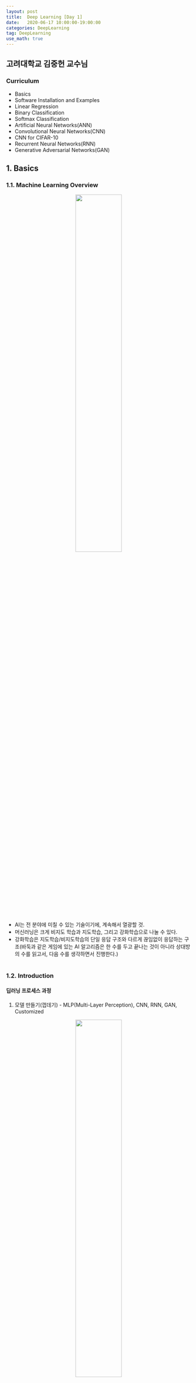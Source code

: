 ```yaml
---
layout: post
title:  Deep Learning [Day 1]
date:   2020-06-17 10:00:00-19:00:00
categories: DeepLearning
tag: DeepLearning
use_math: true
---
```


## 고려대학교 김중헌 교수님
### Curriculum
- Basics
- Software Installation and Examples
- Linear Regression
- Binary Classification
- Softmax Classification
- Artificial Neural Networks(ANN)
- Convolutional Neural Networks(CNN)
- CNN for CIFAR-10
- Recurrent Neural Networks(RNN)
- Generative Adversarial Networks(GAN)

## 1. Basics
### 1.1. Machine Learning Overview
<center><img src="/assets/images/deeplearning/1.PNG" width="50%"></center><br>

- AI는 전 분야에 미칠 수 있는 기술이기에, 계속해서 열광할 것.
- 머신러닝은 크게 비지도 학습과 지도학습, 그리고 강화학습으로 나눌 수 있다.
- 강화학습은 지도학습/비지도학습의 단일 응답 구조와 다르게 끊임없이 응답하는 구조(바둑과 같은 게임에 있는 AI 알고리즘은 한 수를 두고 끝나는 것이 아니라 상대방의 수를 읽고서, 다음 수를 생각하면서 진행한다.)
<br><br>

### 1.2. Introduction
#### 딥러닝 프로세스 과정

1) 모델 만들기(껍데기) - MLP(Multi-Layer Perception), CNN, RNN, GAN, Customized

<center><img src="/assets/images/deeplearning/2.PNG" width="50%"></center><br>

 > input(5개의 유닛) -> 4개의 히든레이어 + 7개의 유닛 -> output(4개의 유닛)

2) 훈련하기 - 입력된 데이터를 레이블링할 수 있도록

<center><img src="/assets/images/deeplearning/3.PNG" width="50%"></center><br>

3) 테스팅/추론 - 현실의 row 데이터를 테스팅하여 결과물이 유의미하도록

<center><img src="/assets/images/deeplearning/4.PNG" width="50%"></center><br>

※ 딥러닝 과정에서 발생되는 문제

  **Overfitting**
  - 2단계에서 발생되는 문제로, 데이터가 충분하지 않은 경우 발생한다.  
  - 훈련 결과는 엄청 높게 나왔는데, 테스트 결과는 엄청 낮은 것을 과적합 문제라 한다.  
  - 예를 들어, 침대를 팔고 싶어서 데이터를 수집하고자 하는데, 나의 잠자리 유형에만 특화된 침대만을 학습시키면 훈련은 잘 나올지 몰라도, 다른 사람들의 잠자리 유형에 맞지 않는 침대가 나올 수 있다.
  - 더 많은 훈련 데이터가 필요하다!

#### 딥러닝에서 두 가지 주요 모델(CNN, RNN)

  **CNN(Convolutional Neural Network)**
  
<center><img src="/assets/images/deeplearning/5.jpeg" width="50%"></center><br>
  
  - 기존의 딥러닝은 1차원 구조만 입력이 가능하지만 많은 응용 분야에서 입력은 다차원이 필요했다. CNN은 2차원 구조(이미지), 3차원 구조(영상)을 훈련시킬 수 있다.
  - 주로 시각 정보 학습에 사용한다.

  **RNN(Recurrent Neural Network)**
  
<center><img src="/assets/images/deeplearning/6.PNG" width="50%"></center><br>
  
  - 기존의 신경망 아키텍처에는 시간의 개념을 사용할 방법이 없었다. 이러한 시계열 데이터를 학습시킬 수 있는 모델이 주로 LSTM 및 GRU이다.
  - 주로 시계열 정보 학습에 사용한다.
<br><br>

## 2. Linear Regression
### 2.1. Linear Regression Theory

- regression은 예측하는 것을 목표로 한다.
- linear model은 흔히 직선 방정식을 생각하면 된다. 이 linear model은 통계학에서는 가설(hypothesis)이라고 부른다.  

<center><img src="/assets/images/deeplearning/7.PNG" width="50%"></center><br>

- 위의 사진과 같이 3개의 직선 중 어느 직선이 가장 좋아보일까? 아마도, 예측 측면이나 분류 측면 모두 가운데 파란색 선이 가장 좋아보인다고 할 수 있을 것이다.
- 따라서 우리는 파란색 선과 같이 점과 직선 사이의 거리가 최소한이 되는 새로운 직선을 계속해서 만들어내야 한다.

<center><img src="/assets/images/deeplearning/8.PNG" width="50%"></center><br>

- 위의 사진과 같이 점과 직선 사이의 거리는 오차(cost, 비용)라고 할 수 있으며, 비용 또는 손실함수로 만들 수 있다.

<center><img src="/assets/images/deeplearning/9.PNG" width="50%"></center><br>

- 이러한 비용함수는 실제값과 예측값의 차이를 제곱(음수가 될 수 있기 때문에, 어차피 우리는 그 차이만을 보는 것이기 때문에 제곱을 해도 상관없다.)하여 평균을 내주면 만들 수 있다.
- 따라서 비용함수는 2차 방정식 형태의 곡선이 만들어진다.

<center><img src="/assets/images/deeplearning/10.PNG" width="50%"></center><br>

- 고등수학을 배웠다면 쉽게 이해할 수 있겠지만, 2차 방정식을 미분하게 되면 1차 방정식의 직선이 된다. 이 직선은 gradient(기울기)라고 하며, 오차값이 된다. 따라서 우리는 오차를 최대한 줄이기 위해서 기울기가 0이 되도록 만들어야 하는데, 위의 사진과 같이 점점 기울기의 크기가 작아지도록 만드는 것을 **Gradient Descent Method(경사하강법)** 라고 한다.
 
- 경사하강법 과정 중에서 기울기가 작아지도록 만들 때, 필요한 것이 learning rate이다. 한 번 학습할 때 얼마만큼 학습해야 하는지의 학습 양을 의미하며, learning rate를 적절하게 조정해줘야 모델의 학습이 잘 될 수 있다.
- learning rate가 크다는 것은 경사하강을 할 때 step이 크다는 것이다. step이 크면 왔다갔다 하거나, 위로 튕겨 올라가버릴 수 있다. 이는 학습이 이루어지지 않으며, 쓰레기값이 나올 수 있다. 또한, 이러한 현상을 overshooting이라고 한다.
- learning rate가 작다는 것은 경사하강을 할 때 step이 작다는 것이다. step이 작으면 너무 천천히 내려가기 때문에 시간이 다해 최저점이 아님에도 불구하고 멈추어 버린다.
- 이러한 현상들을 피하기 위해서는 cost함수를 출력해보고 작은값으로 변화하고 있다면 learning rate를 증가시켜보면서 관측해야 한다.

  **Multi-Variable Linear Regression**

<center><img src="/assets/images/deeplearning/11.PNG" width="50%"></center><br>

  - 다중 변수로 linear model을 만들기 위한 방정식과 비용함수를 만들 수 있는데, 방정식에서 더욱 깔끔하게 나타낼 수 있도록 선형대수인 행렬을 사용한다.
<br><br>

### 2.2. Linear Regression Implementation

시간 당 공부양, 족보 사용 여부 등등의 변수
각 변수마다 가중치(weight)가 있음

<br><br>

## 3. Binary Classification
### 3.1. Binary Classification Theory

- classification은 분류하는 것을 목표로 한다.
- Binary classification은 0 또는 1로만 나누어지는 것으로, 스팸 메일인지(1) 아닌지(0)와 같은 예시를 들 수 있다.
- Binary classification은 기본적으로 Linear regression의 H(x) = Wx + b와 같은 1차 방정식을 따르면서, 0과 1의 분류를 하는 기준이 있다. 이러한 기준을 bias라고 하며, 이는 문제에 따라 바뀌기 때문에 Logistic/sigmoid function을 사용한다.

<center><img src="/assets/images/deeplearning/12.PNG" width="50%"></center><br>

- 그렇다면, 왜 시그모이드 함수를 사용하는지를 알아보자. 0 또는 1과 같이 데이터를 분류하기 위해선 단순 직선의 방정식은 사용하기가 어렵다. 왜냐하면, 현재 데이터의 분포에 따라 직선으로 나누었다고 하더라도, 새로운 데이터의 값이 어디에 위치하는지에 따라 또 다시 새로운 모델이 필요하기 때문이다. 따라서 계속해서 모델의 변화를 만들어주는 것이 아닌, 시그모이드 함수를 만들어서 0과 1로 분류하게 한다.

- 변수가 1개인 선형 방정식은 목표가 실수값 예측이기 때문에 선형함수 y = Wx + b를 이용하여 예측한다(예측 변수의 수가 하나인 경우). 하지만 binary classification에서는 목표값이 0 또는 1이기 때문에 y = Wx + b를 이용해서 분류하는 것은 의미가 없다고 앞서 언급했다. 그래서 확률(Probability)을 이용하는데 다음과 같이 정의 된다. 

<center><img src="/assets/images/deeplearning/13.PNG" width="50%"></center><br>

- 확률 p의 범위가 (0, 1)이라면, Odds(p)의 범위는 (0, $$\infty$$)가 된다. 이를 로그함수를 취하면 범위가 ($$-\infty$$, $$\infty$$)가 된다. 즉, 범위가 실수 전체가 되어 분석을 하는 것이 의미가 있다.

<center><img src="/assets/images/deeplearning/14.PNG" width="50%"><br>

- 다시 위의 식을 p로 정리하면 다음과 같은 함수를 얻을 수 있고, 이 함수을 시그모이드라 한다.

<center><img src="/assets/images/deeplearning/15.PNG" width="50%"></center><br>

- 따라서 binaray classification의 logistic model은 다음과 같다.

<center><img src="/assets/images/deeplearning/16.PNG" width="50%"></center><br>

- 기존의 linear regression model에서 새로운 모델로 바뀌었으니, 당연히 그에 따른 비용함수도 새롭게 맞춰줘야 한다. 시그모이드 함수는 linear 모델과 다르게 비용함수를 구하기 위해 제곱해서 평균을 해도 분모가 더욱 커지게 되어 곡선이 나올수가 없다. 따라서 다음과 같은 비용함수를 만들어준다.

<center><img src="/assets/images/deeplearning/17.PNG" width="50%"></center><br>

- H(x)는 일차 방정식이고 y는 목표값으로, y와 H(x)의 값에 따라 비용이 달라진다. 아래의 그림과 같이 y와 H(x)의 값이 같을 경우에(실제값과 예측값이 정확할 때)만 cost가 0이 되고, 다를 경우에는 무한대 값이 나온다.

<center><img src="/assets/images/deeplearning/18.PNG" width="50%"></center><br>

<center><img src="/assets/images/deeplearning/19.PNG" width="50%"></center><br>

- 이와 같은 로그 기반으로 이루어진 함수를 엔트로피 함수라고 한다. 추가적으로 설명하자면, 엔트로피는 불확실성을 나타내며, 어떤 데이터가 나올지 예측하기가 어렵다는 것이다. 즉, 엔트로피가 높다는 것은 정보가 너무 많아서 계산해야 할 확률이 더 많아지기 때문에 예측이 더욱 어려워진다는 것이다.

- 예시로, 동전 던지기와 주사위 던지기가 있다고 하자. 동전 던지기에서 앞/뒷면이 나올 확률은 각각 1/2이지만, 주사위 던지기에서는 각각의 숫자가 나올 확률이 1/6이다(이론적인 확률). 이를 위와 같이 로그함수를 만들어주면, 동전의 엔트로피 값은 약 0.693, 주사위의 엔트로피 값은 약 1.79로 주사위의 엔트로피 값이 더 높다.

- 이러한 엔트로피 함수를 적용한 비용함수를 좀 더 간결하게 한 줄로 표현하기 위해서 다음과 같이 쓸 수 있다.

<center><img src="/assets/images/deeplearning/20.PNG" width="50%"></center><br>
<br><br>

### 3.2. Binary Classification Implementation


<br><br>


## 4. Softmax Classification
### 4.1. Softmax Classification Theory

- binary classification이 0과 1로만 분류를 했다면, softmax classification은 0, 1, 2, 3 등과 같이 다중값을 분류한다(Multinomial Classification이라고도 한다). 

<center><img src="/assets/images/deeplearning/21.PNG" width="50%"></center><br>

- 그렇다면 어떤 기준으로 다중 분류를 할 수 있을까? 답은 binary classification을 베이스로 하되, 질문을 여러 번하면 된다. 즉, 아래의 그림에서는 다음과 같이 여러 번 질문을 하며 모델이 학습할 수 있도록 한다.

> A인가 아닌가  
> B인가 아닌가  
> C인가 아닌가  

- 따라서 binary classification과 같이 H(x)를 만들기 위해선, 질문을 3번하게 되면 식이 3개가 나와야 하기 때문에 번거롭다. 이를 하나의 식으로 표현해주기 위해서 선형대수의 행렬을 사용한다.

<center><img src="/assets/images/deeplearning/22.PNG" width="50%"></center><br>

- 비용함수의 경우도 각 질문마다의 확률이 나오기 때문에, 이를 One-Hot Encoding 형태로 바꿔준다. 즉, $$A=0.7, B=0.56, C=0.09$$면, 시그모이드 값이 높은 것으로 결정하여, $$A=1, B=0, C=0$$으로 바꿔준다. 이러한 과정이 바로 Softmax 함수라고 한다.

- 다시 정리하자면, binary classification에서 사용한 시그모이드 함수는 입력된 데이터에 대해서 0과 1사이의 값을 출력하여, 해당 값이 둘 중 하나에 속할 확률로 해석할 수 있도록 만들어준다. 예를 들어 0이 정상 메일, 1이 스팸 메일이라고 정의해놓는다면 시그모이드 함수의 0과 1사이의 출력값을 스팸 메일일 확률로 해석할 수 있다. 확률값이 0.5(기준)를 넘으면 1에 더 가까우므로 스팸 메일로 판단하고, 그 반대면 정상 메일로 판단한다.

- 이번에는 softmax classification과 같이 2개 이상의 답을 고른다. 앞에서 나온 시그모이드 함수를 사용한다면, 첫 번째가 정답일 확률은 0.7, 두 번째가 정답일 확률은 0.6, 세 번째가 정답일 확률은 0.4 등과 같은 출력을 얻게된다. 그런데 이 전체 확률의 합계가 1이 되도록 하여 전체 정답지에 걸친 확률로 바꿀 순 없을까? 만약 하나의 샘플 데이터에 대한 예측값으로 모든 가능한 정답지에 대한 정답일 확률의 합이 1이 되도록 구할 수 있다면 3가지 선택지 중 가장 높은 확률을 고르면 될 것이다. 이러한 것이 가능하도록 하는 함수가 Softmax 함수이다.

- Softmax Classification에서 주로 사용하는 비용함수는 Cross-Entropy 함수이다.

<center><img src="/assets/images/deeplearning/26.PNG" width="50%"></center><br>

- 위의 그림에서 y는 실제값을 나타내며, k는 클래스의 개수로 정의한다. $$y_j$$는 실제값 One-Hot vector의 j번째 인덱스를 의미하며, $$p_j$$는 샘플 데이터가 j번째 클래스일 확률을 나타낸다. 표기에 따라서 $$\widehat y_j$$로 표현하기도 한다.

<center><img src="/assets/images/deeplearning/26.PNG" width="50%"></center><br>

- c를 실제값 One-Hot vector에서 1을 가진 원소의 인덱스라고 한다면, $$p_c = 1$$은 $$\widehat y$$이 y를 정확하게 예측한 경우가 된다. 이를 식에 대입해보면 $$−1log(1) = 0$$이 되기 때문에, 결과적으로 $$\widehat y$$가 y를 정확하게 예측한 경우의 크로스 엔트로피 함수의 값은 0이 된다. 즉, $$\sideset{#j=1^k}\sum(y_j)log(p_j)$$ 값을 최소화하는 방향으로 학습해야 한다.

- 이제 이를 n개의 전체 데이터에 대한 평균을 구한다고 하면, 최종 비용 함수는 다음과 같다.

<center><img src="/assets/images/deeplearning/27.PNG" width="50%"></center><br>

- 위의 함수를 좀 더 직관적으로 살펴보면, S를 추정치(예측값)로 하고, L을 실제값으로 하여 다음과 같이 볼 수 있다.

<center><img src="/assets/images/deeplearning/23.PNG" width="50%"></center><br>

<center><img src="/assets/images/deeplearning/24.PNG" width="50%"></center><br>

<center><img src="/assets/images/deeplearning/25.PNG" width="50%"></center><br>

- 크로스엔트로피 함수는 실제값과 예측값이 맞는 경우에는 0으로 수렴하고, 값이 틀릴경우에는 값이 커지기 때문에($$\infty$$), 실제 값과 예측 값의 차이를 줄이기 위한 엔트로피라고 할 수 있다.<br><br>

- 결국, 위에서 보았던 binary classification에서 사용된 엔트로피 함수 역시 크로스엔트로피 함수라고 할 수도 있으며, 본질적으로 softmax classification의 크로스엔트로피 함수와 동일한 수식이다.

  **증명**
  - binary classification에서 사용된 크로스엔트로피 함수식은 다음과 같다.

<center><img src="/assets/images/deeplearning/28.PNG" width="50%"></center><br>

  - 위의 식에서 $$y를 y_1, y-1를 y_2$$로 치환하고, $$H(x)를 p_1, 1-H(X)를 p_2$$로 치환하면 다음과 같다.
  
<center><img src="/assets/images/deeplearning/29.PNG" width="50%"></center><br>

  - 위 식은 다시 다음과 같이 만들 수 있으며, 이는 softmax 함수에서 $$k=2$$를 넣은 동일한 함수이다.

<center><img src="/assets/images/deeplearning/30.PNG" width="50%"></center><br>

<br><br>

### 4.2. Softmax Classification Implementation

W: 4x3, b: 3 -> 15개의 변수를 학습

<br><br>

**※ 정리**

## linear regression
일차식(Wx + b)이 기본 모델이며, 입력값에 대한 추정치에 따른 오차를 구하기 위해 최소자승법(제곱하여 평균)을 이용하고, 구해진 오차를 경사하강법을 통해 줄여나간다.

## binary classification
일차식(Wx + b)에서 단순히 직선그래프가 아니라, 기준이 바뀔 수 있다는 점을 감안하여, 시그모이드 함수로 모델을 만든다. 오차를 구하기 위해 엔트로피 함수를 만들고, 구해진 오차를 경사하강법을 통해 줄여나간다.

## softmax classification
binary classification과 다르게 2개 이상의 값을 분류해야 한다. 소프트맥스 함수로 모델을 만들고, 오차를 구하기 위해 크로스 엔트로피 함수를 만들고, 구해진 오차를 경사하강법을 통해 줄여나간다.
<br><br><br>

## 5. Artificial Neural Networks(ANN)
### 5.1. ANN Theory

[1, 3]으로 들어오지만, 4개의 유닛이 있으므로, [3, 4]

H1: 	W[3, 4]
	b: [4]

[3, 4]로 들어오지만, 4개의 유닛이 있으므로 [4, 4]
H2: 	W: [4, 4]
	b: [4]

출력값을 [1, 1]로 만들어주기 위해 [4, 1]로
O: 	W: [4, 1]
	b: [1]


히든 레이어의 W -> 앞의 레이어와 자신의 레이어의 유닛 곱하기
히든 레이어의 b -> 자신의 유닛




히든 레이어의 유닛을 늘린다는 것은 기준을 세부적으로 더 좁혀주는 것(구체적으로)

조심! 들어오는 사이즈만큼은 히든레이어를 만들어야 함 -> 안그러면 나중에 output layer에서 더 적게 나오게 되어 압축 효과가 생김


너무 히든레이어를 만들면 -> 계속해서 시그모이드 함수를 사용 -> 0과 1의 사이로만 계속해서 출력 -> 값이 사라지는 문제
=> 활성화를 시키면 받은 만큼 보내는 activation(ReLU) 사용

adamoptimizer -> 이미지를 다룰 때 많이 사용되는 법
그 외에는 gradient


MNIST 데이터는 너무 잘되어있기 때문에 압축을 시켜도 성능에 영향 x
















